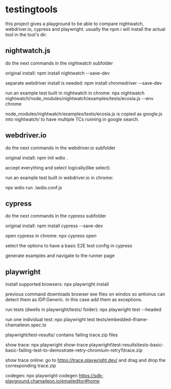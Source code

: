 # testingtools

this project gives a playground to be able to compare nightwatch, webdriver.io, cypress and playwright. usually the npm i will install the actual tool in the tool's dir.

## nightwatch.js

do the next commands in the nightwatch subfolder

original install: npm install nightwatch --save-dev

separate webdriver install is needed: npm install chromedriver --save-dev

run an example test built in nightwatch in chrome: npx nightwatch nightwatch/node_modules/nightwatch/examples/tests/ecosia.js --env chrome

node_modules/nightwatch/examples/tests/ecosia.js is copied as google.js into nightwatch/ to have multiple TCs running in google search.
<br/>

## webdriver.io

do the next commands in the webdriver.io subfolder

original install: npm init wdio .

accept everything and select logically(like select)

run an example test built in webdriver.io in chrome:

npx wdio run .\wdio.conf.js
<br/>

## cypress

do the next commands in the cypress subfolder

original install: npm install cypress --save-dev

open cypress in chrome: npx cypress open

select the options to have a basic E2E test config in cypress

generate examples and navigate to the runner page
<br/>

## playwright

<!-- original install playwright core: npm i -D @playwright/test -->

install supported browsers: npx playwright install

previous command downloads browser exe files on windos so antivirus can detect them as IDP.Generic. In this case add them as exceptions.

run tests (dwells in playwright/tests/ folder): npx playwright test --headed

run one individual test: npx playwright test tests/embedded-iframe-chamaileon.spec.ts

playwright/test-results/ contains failing trace.zip files

show trace: npx playwright show-trace playwright\test-results\tests-basic-basic-failing-test-to-demostrate-retry-chromium-retry1\trace.zip

show trace online: go to https://trace.playwright.dev/ and drag and drop the corresponding trace.zip

codegen: npx playwright codegen https://sdk-playground.chamaileon.io/emaileditor#home

<br/>

